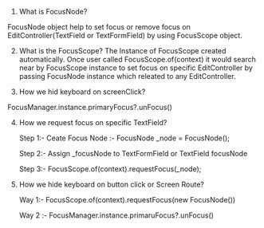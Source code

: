 
1. What is FocusNode?

FocusNode object help to set focus or remove focus on EditController(TextField or TextFormField) by using FocusScope object.

2. What is the FocusScope?
   The Instance of FocusScope created automatically.
   Once user called FocusScope.of(context) it would search near by FocusScope instance to set focus on specific EditController by passing FocusNode instance which releated to any EditController.
  


3. How we hid keyboard on screenClick?

  FocusManager.instance.primaryFocus?.unFocus()


4. How we request focus on specific TextField?

   Step 1:- Ceate Focus Node :- FocusNode _node = FocusNode();

   Step 2:- Assign _focusNode to TextFormField or TextField focusNode

   Step 3:- FocusScope.of(context).requestFocus(_node);

5. How we hide keyboard on button click or Screen Route?

   Way 1:- FocusScope.of(context).requestFocus(new FocusNode())

   Way 2 :- FocusManager.instance.primaruFocus?.unFocus()
